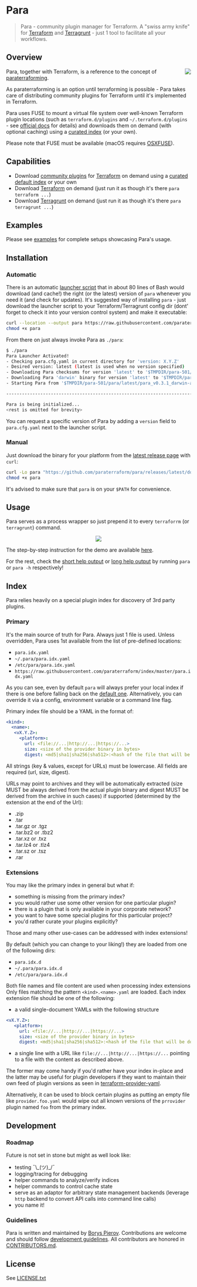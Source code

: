 # Para

> Para - community plugin manager for Terraform.
> A "swiss army knife" for [Terraform] and [Terragrunt] - just 1 tool to facilitate all your workflows.
 
## Overview

<a href="https://en.wiktionary.org/wiki/paraterraform#English" target="_blank"><img align="right" src="docs/para.png"></a>
Para, together with Terraform, is a reference to the concept of [paraterraforming](https://en.wikipedia.org/wiki/Terraforming#Paraterraforming).

As paraterraforming is an option until terraforming is possible - Para takes care of distributing community plugins
for Terraform until it's implemented in Terraform.

Para uses FUSE to mount a virtual file system over well-known Terraform plugin locations (such as `terraform.d/plugins`
and `~/.terraform.d/plugins` - see [official docs](https://www.terraform.io/docs/extend/how-terraform-works.html#plugin-locations) for
details) and downloads them on demand (with optional caching) using a [curated index](https://github.com/paraterraform/index) (or your own).

Please note that FUSE must be available (macOS requires [OSXFUSE](https://osxfuse.github.io)).

## Capabilities

* Download [community plugins](https://www.terraform.io/docs/providers/type/community-index.html) for [Terraform] on demand using a [curated default index](https://github.com/paraterraform/index) or your own
* Download [Terraform] on demand (just run it as though it's there `para terraform ...`)
* Download [Terragrunt] on demand (just run it as though it's there `para terragrunt ...`)

## Examples

Please see [examples](./examples) for complete setups showcasing Para's usage.  

## Installation

### Automatic

There is an automatic [launcher script](https://github.com/paraterraform/para/blob/master/para) that in about 80 lines of
Bash would download (and cache!) the right (or the latest) version of `para` whenever you need it (and check for updates).
It's suggested way of installing `para` - just download the launcher script to your Terraform/Terragrunt config dir
(dont' forget to check it into your version control system) and make it executable:
```bash
curl --location --output para https://raw.githubusercontent.com/paraterraform/para/master/para
chmod +x para 
``` 
From there on just always invoke Para as `./para`:
```bash
$ ./para 
Para Launcher Activated!
- Checking para.cfg.yaml in current directory for 'version: X.Y.Z'
- Desired version: latest (latest is used when no version specified)
- Downloading Para checksums for version 'latest' to '$TMPDIR/para-501/para/latest'
- Downloading Para 'darwin' binary for version 'latest' to '$TMPDIR/para-501/para/latest'
- Starting Para from '$TMPDIR/para-501/para/latest/para_v0.3.1_darwin-amd64'

------------------------------------------------------------------------

Para is being initialized...
<rest is omitted for brevity>
```

You can request a specific version of Para by adding a `version` field to `para.cfg.yaml` next to the launcher script.

### Manual

Just download the binary for your platform from the [latest release page](https://github.com/github.com/paraterraform/para/releases/latest) with `curl`:
```bash
curl -Lo para "https://github.com/paraterraform/para/releases/latest/download/$(curl -L https://github.com/paraterraform/para/releases/latest/download/SHA256SUMS | grep -i $(uname -s) | awk '{ print $2 }')"
chmod +x para
```

It's advised to make sure that `para` is on your `$PATH` for convenience.

## Usage

Para serves as a process wrapper so just prepend it to every `terraforrm` (or `terragrunt`) command.

<div align="center">
  <img src="docs/demo.svg">
</div>

The step-by-step instruction for the demo are available [here](./docs/demo.md). 

For the rest, check the [short help output](./docs/help/short.md) or [long help output](./docs/help/long.md) by running `para` or `para -h` respectively!

## Index

Para relies heavily on a special plugin index for discovery of 3rd party plugins.

### Primary

It's the main source of truth for Para. Always just 1 file is used. Unless overridden, Para uses 1st available from
the list of pre-defined locations:
* `para.idx.yaml`
* `~/.para/para.idx.yaml`
* `/etc/para/para.idx.yaml`
* `https://raw.githubusercontent.com/paraterraform/index/master/para.idx.yaml`

As you can see, even by default `para` will always prefer your local index if there is one before falling back on the
[default one]((https://github.com/paraterraform/index)). Alternatively, you can override it via a config, environment
variable or a command line flag. 

Primary index file should be a YAML in the format of:

```yaml
<kind>:
  <name>:
   <vX.Y.Z>:
     <platform>:
       url: <file://...|http://...|https://...>
       size: <size of the provider binary in bytes>
       digest: <md5|sha1|sha256|sha512>:<hash of the file that will be download - verified before extraction>
```

All strings (key & values, except for URLs) must be lowercase. All fields are required (url, size, digest).

URLs may point to archives and they will be automatically extracted (size MUST be always derived from the actual
plugin binary and digest MUST be derived from the archive in such cases) if supported (determined by the extension
at the end of the Url):
  * .zip
  * .tar
  * .tar.gz  or .tgz
  * .tar.bz2 or .tbz2
  * .tar.xz  or .txz
  * .tar.lz4 or .tlz4
  * .tar.sz  or .tsz
  * .rar

### Extensions

You may like the primary index in general but what if:
* something is missing from the primary index?
* you would rather use some other version for one particular plugin?
* there is a plugin that is only available in your corporate network?
* you want to have some special plugins for this particular project?
* you'd rather curate your plugins explicitly?

Those and many other use-cases can be addressed with index extensions!

By default (which you can change to your liking!) they are loaded from one of the following dirs:
* `para.idx.d`
* `~/.para/para.idx.d`
* `/etc/para/para.idx.d`

Both file names and file content are used when processing index extensions
Only files matching the pattern `<kind>.<name>.yaml` are loaded.
Each index extension file should be one of the following:
* a valid single-document YAMLs with the following structure
```yaml
<vX.Y.Z>:
   <platform>:
     url: <file://...|http://...|https://...>
     size: <size of the provider binary in bytes>
     digest: <md5|sha1|sha256|sha512>:<hash of the file that will be download - verified before extraction>
```
* a single line with a URL like `file://...|http://...|https://...` pointing to a file with the content as described above.

The former may come handy if you'd rather have your index in-place and the latter may be useful for plugin developers if
they want to maintain their own feed of plugin versions as seen in [terraform-provider-yaml](https://github.com/ashald/terraform-provider-yaml/blob/master/provider.yaml.yaml).

Alternatively, it can be used to block certain plugins as putting an empty file like `provider.foo.yaml` would wipe out
all known versions of the `prrovider` plugin named `foo` from the primary index.  

## Development

### Roadmap

Future is not set in stone but might as well look like:
* testing ¯\\\_(ツ)_/¯
* logging/tracing for debugging
* helper commands to analyze/verify indices
* helper commands to control cache state  
* serve as an adaptor for arbitrary state management backends (leverage `http` backend to convert API calls into command line calls)
* you name it!

### Guidelines

Para is written and maintained by [Borys Pierov](https://github.com/ashald).
Contributions are welcome and should follow [development guidelines](./docs/development.md).
All contributors are honored in [CONTRIBUTORS.md](./CONTRIBUTORS.md).

## License

See [LICENSE.txt](./LICENSE.txt)

[Terraform]: https://www.terraform.io
[Terragrunt]: https://github.com/gruntwork-io/terragrunt